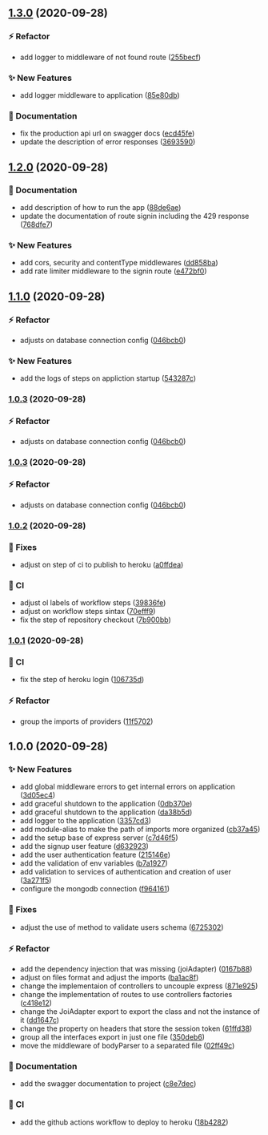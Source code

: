## [1.3.0](https://github.com/brunohafonso95/desafio-tecnico/compare/v1.2.0...v1.3.0) (2020-09-28)


### :zap: Refactor

* add logger to middleware of not found route ([255becf](https://github.com/brunohafonso95/desafio-tecnico/commit/255becf9f167ba3e4538f8eb74f3c2d3a085d4d6))


### :sparkles: New Features

* add logger middleware to application ([85e80db](https://github.com/brunohafonso95/desafio-tecnico/commit/85e80db5c6542e9cb004000423942a9ab091c656))


### :memo: Documentation

* fix the production api url on swagger docs ([ecd45fe](https://github.com/brunohafonso95/desafio-tecnico/commit/ecd45fef8ac6ae13086067f3d1e6c11e6e1f97ae))
* update the description of error responses ([3693590](https://github.com/brunohafonso95/desafio-tecnico/commit/3693590fa2e5d332f3bfd79d71eab838b05745a8))

## [1.2.0](https://github.com/brunohafonso95/desafio-tecnico/compare/v1.1.0...v1.2.0) (2020-09-28)


### :memo: Documentation

* add description of how to run the app ([88de6ae](https://github.com/brunohafonso95/desafio-tecnico/commit/88de6ae18c4a4c7d1a881e57e73a6c424a9b4d8b))
* update the documentation of route signin including the 429 response ([768dfe7](https://github.com/brunohafonso95/desafio-tecnico/commit/768dfe742b1fa52eeffef643e4bdf896ec81d0a5))


### :sparkles: New Features

* add cors, security and contentType middlewares ([dd858ba](https://github.com/brunohafonso95/desafio-tecnico/commit/dd858ba0d09461c33226ef7184072955cbc12b85))
* add rate limiter middleware to the signin route ([e472bf0](https://github.com/brunohafonso95/desafio-tecnico/commit/e472bf0cc4dc2f796e0f228fbab90edf099b71d3))

## [1.1.0](https://github.com/brunohafonso95/desafio-tecnico/compare/v1.0.2...v1.1.0) (2020-09-28)


### :zap: Refactor

* adjusts on database connection config ([046bcb0](https://github.com/brunohafonso95/desafio-tecnico/commit/046bcb0df22ed34dd8d1d71dc6090b3000d7ea23))


### :sparkles: New Features

* add the logs of steps on appliction startup ([543287c](https://github.com/brunohafonso95/desafio-tecnico/commit/543287cdbeee0c28160835b6ba37b56e4038841b))

### [1.0.3](https://github.com/brunohafonso95/desafio-tecnico/compare/v1.0.2...v1.0.3) (2020-09-28)


### :zap: Refactor

* adjusts on database connection config ([046bcb0](https://github.com/brunohafonso95/desafio-tecnico/commit/046bcb0df22ed34dd8d1d71dc6090b3000d7ea23))

### [1.0.3](https://github.com/brunohafonso95/desafio-tecnico/compare/v1.0.2...v1.0.3) (2020-09-28)


### :zap: Refactor

* adjusts on database connection config ([046bcb0](https://github.com/brunohafonso95/desafio-tecnico/commit/046bcb0df22ed34dd8d1d71dc6090b3000d7ea23))

### [1.0.2](https://github.com/brunohafonso95/desafio-tecnico/compare/v1.0.1...v1.0.2) (2020-09-28)


### :bug: Fixes

* adjust on step of ci to publish to heroku ([a0ffdea](https://github.com/brunohafonso95/desafio-tecnico/commit/a0ffdeae9e61de020c6c528b8a69f34199c2b508))


### :repeat: CI

* adjust ol labels of workflow steps ([39836fe](https://github.com/brunohafonso95/desafio-tecnico/commit/39836fe79c88ea59f45c4c7caec2787496ff4cd2))
* adjust on workflow steps sintax ([70efff9](https://github.com/brunohafonso95/desafio-tecnico/commit/70efff997e8b73cb8d7608e5fd3c05b65f68a6e0))
* fix the step of repository checkout ([7b900bb](https://github.com/brunohafonso95/desafio-tecnico/commit/7b900bb52c62664c9c5227e5073b540eff35a3e2))

### [1.0.1](https://github.com/brunohafonso95/desafio-tecnico/compare/v1.0.0...v1.0.1) (2020-09-28)


### :repeat: CI

* fix the step of heroku login ([106735d](https://github.com/brunohafonso95/desafio-tecnico/commit/106735d6a6d27dc7300cfc982e2a622f7c3a86bc))


### :zap: Refactor

* group the imports of providers ([11f5702](https://github.com/brunohafonso95/desafio-tecnico/commit/11f5702e6eb809b97865ca8ec60c1e1dd2997d1f))

## 1.0.0 (2020-09-28)


### :sparkles: New Features

* add global middleware errors to get internal errors on application ([3d05ec4](https://github.com/brunohafonso95/desafio-tecnico/commit/3d05ec4e32c74b0d4e889f7ce8094c3f6f501de0))
* add graceful shutdown to the application ([0db370e](https://github.com/brunohafonso95/desafio-tecnico/commit/0db370efa5bca2ad2a2272ebe542d16efbf0788f))
* add graceful shutdown to the application ([da38b5d](https://github.com/brunohafonso95/desafio-tecnico/commit/da38b5dede4b249c6d66acfcdc3fcaf2758a1a43))
* add logger to the application ([3357cd3](https://github.com/brunohafonso95/desafio-tecnico/commit/3357cd3659c4ed16ad99a7509de897cf077daee6))
* add module-alias to make the path of imports more organized ([cb37a45](https://github.com/brunohafonso95/desafio-tecnico/commit/cb37a45959f4b1b077ea943264fd5ca8e3562c8c))
* add the setup base of express server ([c7d46f5](https://github.com/brunohafonso95/desafio-tecnico/commit/c7d46f592ebee115ae65348e453b66bf645dbd9b))
* add the signup user feature ([d632923](https://github.com/brunohafonso95/desafio-tecnico/commit/d63292391fb87a5758399579b500ef66aa40d218))
* add the user authentication feature ([215146e](https://github.com/brunohafonso95/desafio-tecnico/commit/215146ec27e57d1b12732379b4e494bdf5cc3a4f))
* add the validation of env variables ([b7a1927](https://github.com/brunohafonso95/desafio-tecnico/commit/b7a1927577dcf83957e4759c55d1e574db776a99))
* add validation to services of authentication and creation of user ([3a271f5](https://github.com/brunohafonso95/desafio-tecnico/commit/3a271f5afdb861cbadc028230e97b2e4587220f5))
* configure the mongodb connection ([f964161](https://github.com/brunohafonso95/desafio-tecnico/commit/f9641615466b05100bf5173d34dae60e390628da))


### :bug: Fixes

* adjust the use of method to validate users schema ([6725302](https://github.com/brunohafonso95/desafio-tecnico/commit/6725302dac4ef7e2063508795117fa0986a1ff56))


### :zap: Refactor

* add the dependency injection that was missing (joiAdapter) ([0167b88](https://github.com/brunohafonso95/desafio-tecnico/commit/0167b88eb88d7624e036c100d9e083af53fb060d))
* adjust on files format and adjust the imports ([ba1ac8f](https://github.com/brunohafonso95/desafio-tecnico/commit/ba1ac8fb623edbff4ce496ac0a284e0d76761764))
* change the implementaion of controllers to uncouple express ([871e925](https://github.com/brunohafonso95/desafio-tecnico/commit/871e92595d69690ce98e2a54b7cad7ee0df3a8c0))
* change the implementation of routes to use controllers factories ([c418e12](https://github.com/brunohafonso95/desafio-tecnico/commit/c418e12f7213bd0d2335d62b6ea9e61f9c1fc345))
* change the JoiAdapter export to export the class and not the instance of it ([dd1647c](https://github.com/brunohafonso95/desafio-tecnico/commit/dd1647c6bc10e35dee038b7cea6f0269457e4169))
* change the property on headers that store the session token ([61ffd38](https://github.com/brunohafonso95/desafio-tecnico/commit/61ffd3874389d6fc6a37ba187a4ebc519dd2a262))
* group all the interfaces export in just one file ([350deb6](https://github.com/brunohafonso95/desafio-tecnico/commit/350deb676656ca3a585947597ea2ab39f6a0c42b))
* move the middleware of bodyParser to a separated file ([02ff49c](https://github.com/brunohafonso95/desafio-tecnico/commit/02ff49cc667f45595d183030e4d98be538f323c6))


### :memo: Documentation

* add the swagger documentation to project ([c8e7dec](https://github.com/brunohafonso95/desafio-tecnico/commit/c8e7dec35a102fbbcdce839b2ee3bb45cc3886eb))


### :repeat: CI

* add the github actions workflow to deploy to heroku ([18b4282](https://github.com/brunohafonso95/desafio-tecnico/commit/18b4282a3bf745c93eeaf49a6dbfb8acacbf0c99))
